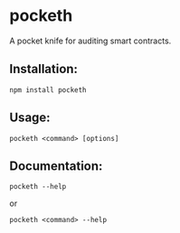 # pocketh
A pocket knife for auditing smart contracts.

## Installation:
```
npm install pocketh
```

## Usage:
```
pocketh <command> [options]
```

## Documentation:
```
pocketh --help
```
or
```
pocketh <command> --help
```
